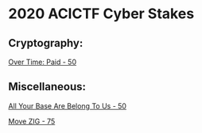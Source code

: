 # 2020 ACICTF Cyber Stakes


## Cryptography:

[Over Time: Paid - 50](https://rbf-shadowhunter.github.io/ctf/2020_ACICTF_Cyber_Stakes/overtimepaid.html)

## Miscellaneous:

[All Your Base Are Belong To Us - 50](https://rbf-shadowhunter.github.io/ctf/2020_ACICTF_Cyber_Stakes/allyourbase.html)

[Move ZIG - 75](https://rbf-shadowhunter.github.io/ctf/2020_ACICTF_Cyber_Stakes/movezig.html)

